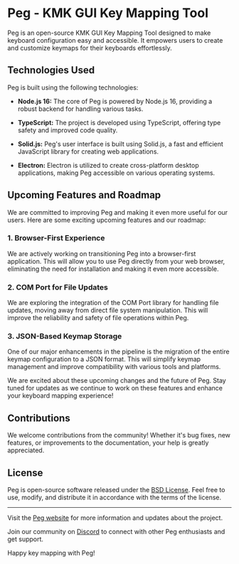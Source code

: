 # Peg - KMK GUI Key Mapping Tool

Peg is an open-source KMK GUI Key Mapping Tool designed to make keyboard configuration easy and accessible. It empowers users to create and customize keymaps for their keyboards effortlessly.

## Technologies Used

Peg is built using the following technologies:

- **Node.js 16:** The core of Peg is powered by Node.js 16, providing a robust backend for handling various tasks.

- **TypeScript:** The project is developed using TypeScript, offering type safety and improved code quality.

- **Solid.js:** Peg's user interface is built using Solid.js, a fast and efficient JavaScript library for creating web applications.

- **Electron:** Electron is utilized to create cross-platform desktop applications, making Peg accessible on various operating systems.

## Upcoming Features and Roadmap

We are committed to improving Peg and making it even more useful for our users. Here are some exciting upcoming features and our roadmap:

### 1. Browser-First Experience

We are actively working on transitioning Peg into a browser-first application. This will allow you to use Peg directly from your web browser, eliminating the need for installation and making it even more accessible.

### 2. COM Port for File Updates

We are exploring the integration of the COM Port library for handling file updates, moving away from direct file system manipulation. This will improve the reliability and safety of file operations within Peg.

### 3. JSON-Based Keymap Storage

One of our major enhancements in the pipeline is the migration of the entire keymap configuration to a JSON format. This will simplify keymap management and improve compatibility with various tools and platforms.

We are excited about these upcoming changes and the future of Peg. Stay tuned for updates as we continue to work on these features and enhance your keyboard mapping experience!


## Contributions

We welcome contributions from the community! Whether it's bug fixes, new features, or improvements to the documentation, your help is greatly appreciated. 

## License

Peg is open-source software released under the [BSD License](LICENSE). Feel free to use, modify, and distribute it in accordance with the terms of the license.

---

Visit the [Peg website](https://peg.software) for more information and updates about the project.

Join our community on [Discord](https://discord.gg/mQ6R9hKaDt) to connect with other Peg enthusiasts and get support.

Happy key mapping with Peg!
